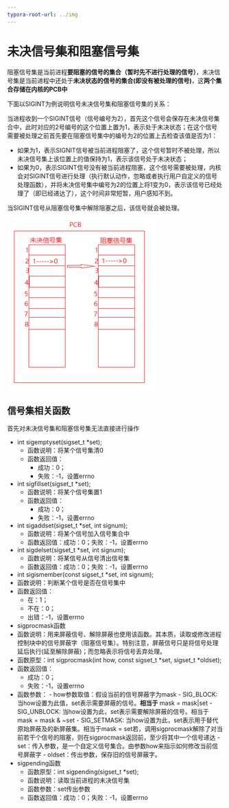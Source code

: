 ```yaml
---
typora-root-url: ../img
---
```


# 未决信号集和阻塞信号集

阻塞信号集是当前进程**要阻塞的信号的集合（暂时先不进行处理的信号）**，未决信号集是当前进程中还处于**未决状态的信号的集合(即没有被处理的信号)**，这**两个集合存储在内核的PCB中**

下面以SIGINT为例说明信号未决信号集和阻塞信号集的关系：

当进程收到一个SIGINT信号（信号编号为2），首先这个信号会保存在未决信号集合中，此时对应的2号编号的这个位置上置为1，表示处于未决状态；在这个信号需要被处理之前首先要在阻塞信号集中的编号为2的位置上去检查该值是否为1：

- 如果为1，表示SIGNIT信号被当前进程阻塞了，这个信号暂时不被处理，所以未决信号集上该位置上的值保持为1，表示该信号处于未决状态；
- 如果为0，表示SIGINT信号没有被当前进程阻塞，这个信号需要被处理，内核会对SIGINT信号进行处理（执行默认动作，忽略或者执行用户自定义的信号处理函数），并将未决信号集中编号为2的位置上将1变为0，表示该信号已经处理了（即已经递达了），这个时间非常短暂，用户感知不到。

当SIGINT信号从阻塞信号集中解除阻塞之后，该信号就会被处理。

![img](../img/clip_image001-1709920.png)

## 信号集相关函数

首先对未决信号集和阻塞信号集无法直接进行操作

- int sigemptyset(sigset_t *set);
  - 函数说明：将某个信号集清0          
  - 函数返回值：
    - 成功：0；
    - 失败：-1，设置errno
- int sigfillset(sigset_t *set);
  - 函数说明：将某个信号集置1             
  - 函数返回值：
    - 成功：0；
    - 失败：-1，设置errno
- int sigaddset(sigset_t *set, int signum); 
  - 函数说明：将某个信号加入信号集合中
  - 函数返回值：成功：0；失败：-1，设置errno
- int sigdelset(sigset_t *set, int signum);     
  - 函数说明：将某信号从信号清出信号集     
  - 函数返回值：成功：0；失败：-1，设置errno
-  int sigismember(const sigset_t *set, int signum);
  - 函数说明：判断某个信号是否在信号集中
  - 函数返回值：
    - 在：1；
    - 不在：0；
    - 出错：-1，设置errno
-  sigprocmask函数
  - 函数说明：用来屏蔽信号、解除屏蔽也使用该函数。其本质，读取或修改进程控制块中的信号屏蔽字（阻塞信号集）。特别注意，屏蔽信号只是将信号处理延后执行(延至解除屏蔽)；而忽略表示将信号丢弃处理。
  - 函数原型：int sigprocmask(int how, const sigset_t *set, sigset_t *oldset);
  - 函数返回值：
    - 成功：0；
    - 失败：-1，设置errno
  -  函数参数：
    - how参数取值：假设当前的信号屏蔽字为mask
    - SIG_BLOCK: 当how设置为此值，set表示需要屏蔽的信号。**相当于** mask = mask|set
    - SIG_UNBLOCK: 当how设置为此，set表示需要解除屏蔽的信号。相当于 mask = mask & ~set
    - SIG_SETMASK: 当how设置为此，set表示用于替代原始屏蔽及的新屏蔽集。相当于mask = set若，调用sigprocmask解除了对当前若干个信号的阻塞，则在sigprocmask返回前，至少将其中一个信号递达
    - set：传入参数，是一个自定义信号集合。由参数how来指示如何修改当前信号屏蔽字
    - oldset：传出参数，保存旧的信号屏蔽字。
- sigpending函数
  - 函数原型：int sigpending(sigset_t *set);     
  - 函数说明：读取当前进程的未决信号集
  - 函数参数：set传出参数
  - 函数返回值：成功：0；失败：-1，设置errno

